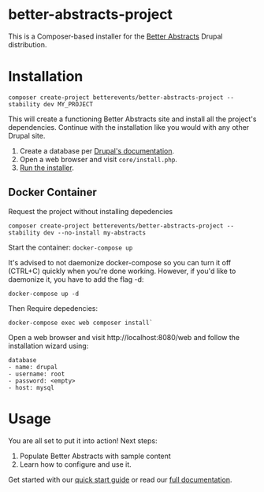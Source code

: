 # better-abstracts-project
This is a Composer-based installer for the [Better Abstracts](https://www.drupal.org/sandbox/skounis/3218699) Drupal distribution.

# Installation
```
composer create-project betterevents/better-abstracts-project --stability dev MY_PROJECT
```
This will create a functioning Better Abstracts site and install all the project's dependencies. Continue with the installation like you would with any other Drupal site.
1. Create a database per [Drupal's documentation](https://www.drupal.org/docs/installing-drupal/step-3-create-a-database).
2. Open a web browser and visit `core/install.php`.
3. [Run the installer](https://www.drupal.org/docs/installing-drupal/step-5-run-the-installer).


## Docker Container
Request the project without installing depedencies
```
composer create-project betterevents/better-abstracts-project --stability dev --no-install my-abstracts
```

Start the container: 
`docker-compose up`

It's advised to not daemonize docker-compose so you can turn it off (CTRL+C) quickly when you're done working. However, if you'd like to daemonize it, you have to add the flag -d:
```
docker-compose up -d
```

Then Require depedencies:
```
docker-compose exec web composer install` 
```

Open a web browser and visit http://localhost:8080/web and follow the installation wizard using:
```
database 
- name: drupal
- username: root
- password: <empty>
- host: mysql
```

# Usage
You are all set to put it into action! Next steps:

1. Populate Better Abstracts with sample content
2. Learn how to configure and use it.

Get started with our [quick start guide](https://docs.google.com/document/d/1OolrXm3ynUR_kwSOrBM8Yevh1eYSVD0uJ-wAONpOn8c/edit?usp=sharing) or read our [full documentation](https://docs.google.com/document/d/13CNN5PFDv54cfhCdnZT_F6epfnNxXIVkyMyhF_qeTAQ/edit?usp=sharing).

